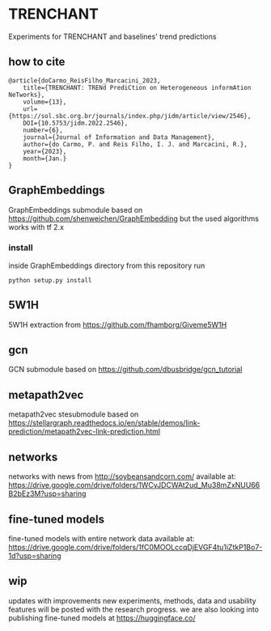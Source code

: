 # TRENCHANT
Experiments for TRENCHANT and baselines' trend predictions

## how to cite
```
@article{doCarmo_ReisFilho_Marcacini_2023, 
	title={TRENCHANT: TRENd PrediCtion on Heterogeneous informAtion NeTworks}, 
	volume={13}, 
	url={https://sol.sbc.org.br/journals/index.php/jidm/article/view/2546}, 
	DOI={10.5753/jidm.2022.2546}, 
	number={6}, 
	journal={Journal of Information and Data Management}, 
	author={do Carmo, P. and Reis Filho, I. J. and Marcacini, R.}, 
	year={2023}, 
	month={Jan.} 
}
```

## GraphEmbeddings
GraphEmbeddings submodule based on https://github.com/shenweichen/GraphEmbedding but the used algorithms works with tf 2.x
### install
inside GraphEmbeddings directory from this repository run
```
python setup.py install
```

## 5W1H
5W1H extraction from https://github.com/fhamborg/Giveme5W1H

## gcn
GCN submodule based on https://github.com/dbusbridge/gcn_tutorial

## metapath2vec
metapath2vec stesubmodule based on https://stellargraph.readthedocs.io/en/stable/demos/link-prediction/metapath2vec-link-prediction.html

## networks
networks with news from http://soybeansandcorn.com/ available at: https://drive.google.com/drive/folders/1WCyJDCWAt2ud_Mu38mZxNUU66B2bEz3M?usp=sharing

## fine-tuned models
fine-tuned models with entire network data available at: https://drive.google.com/drive/folders/1fC0MOOLccqDjEVGF4tu1iZtkP1Bo7-1d?usp=sharing

## wip
updates with improvements new experiments, methods, data and usability features will be posted with the research progress.
we are also looking into publishing fine-tuned models at https://huggingface.co/
